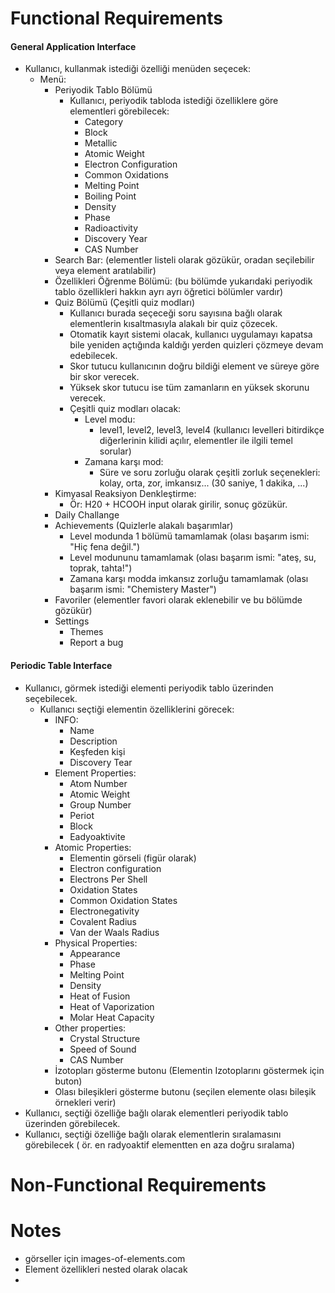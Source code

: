 # Functional Requirements

#### General Application Interface

- Kullanıcı, kullanmak istediği özelliği menüden seçecek:
  - Menü:
    - Periyodik Tablo Bölümü
      - Kullanıcı, periyodik tabloda istediği özelliklere göre elementleri görebilecek:
        - Category
        - Block
        - Metallic
        - Atomic Weight
        - Electron Configuration
        - Common Oxidations
        - Melting Point
        - Boiling Point
        - Density
        - Phase
        - Radioactivity
        - Discovery Year
        - CAS Number
    - Search Bar: (elementler listeli olarak gözükür, oradan seçilebilir veya element aratılabilir)
    - Özellikleri Öğrenme Bölümü: (bu bölümde yukarıdaki periyodik tablo özellikleri hakkın ayrı ayrı öğretici bölümler vardır)
    - Quiz Bölümü (Çeşitli quiz modları)
      - Kullanıcı burada seçeceği soru sayısına bağlı olarak elementlerin kısaltmasıyla alakalı bir quiz çözecek.
      - Otomatik kayıt sistemi olacak, kullanıcı uygulamayı kapatsa bile yeniden açtığında kaldığı yerden quizleri çözmeye devam edebilecek.
      - Skor tutucu kullanıcının doğru bildiği element ve süreye göre bir skor verecek.
      - Yüksek skor tutucu ise tüm zamanların en yüksek skorunu verecek.
      - Çeşitli quiz modları olacak:
        - Level modu:
          - level1, level2, level3, level4 (kullanıcı levelleri bitirdikçe diğerlerinin kilidi açılır, elementler ile ilgili temel sorular)
        - Zamana karşı mod:
          - Süre ve soru zorluğu olarak çeşitli zorluk seçenekleri: kolay, orta, zor, imkansız...  (30 saniye, 1 dakika, ...)
    - Kimyasal Reaksiyon Denkleştirme:
      - Ör: H20 + HCOOH input olarak girilir, sonuç gözükür.
    - Daily Challange
    - Achievements (Quizlerle alakalı başarımlar)
      - Level modunda 1 bölümü tamamlamak (olası başarım ismi: "Hiç fena değil.")
      - Level modununu tamamlamak (olası başarım ismi: "ateş, su, toprak, tahta!")
      - Zamana karşı modda imkansız zorluğu tamamlamak (olası başarım ismi: "Chemistery Master")
    - Favoriler (elementler favori olarak eklenebilir ve bu bölümde gözükür)
    - Settings
      - Themes
      - Report a bug

#### Periodic Table Interface

- Kullanıcı, görmek istediği elementi periyodik tablo üzerinden seçebilecek.
  - Kullanıcı seçtiği elementin özelliklerini görecek:
    - INFO:
      - Name
      - Description
      - Keşfeden kişi
      - Discovery Tear
    - Element Properties:
      - Atom Number
      - Atomic Weight
      - Group Number
      - Periot
      - Block
      - Eadyoaktivite
    - Atomic Properties:
      - Elementin görseli (figür olarak)  
      - Electron configuration
      - Electrons Per Shell
      - Oxidation States
      - Common Oxidation States
      - Electronegativity 
      - Covalent Radius
      - Van der Waals Radius
    - Physical Properties:
      - Appearance
      - Phase
      - Melting Point
      - Density
      - Heat of Fusion
      - Heat of Vaporization
      - Molar Heat Capacity
    - Other properties:
      - Crystal Structure
      - Speed of Sound
      - CAS Number
    - İzotopları gösterme butonu (Elementin Izotoplarını göstermek için buton)
    - Olası bileşikleri gösterme butonu (seçilen elemente olası bileşik örnekleri verir)
- Kullanıcı, seçtiği özelliğe bağlı olarak elementleri periyodik tablo üzerinden görebilecek.
- Kullanıcı, seçtiği özelliğe bağlı olarak elementlerin sıralamasını görebilecek ( ör. en radyoaktif elementten en aza doğru sıralama)

# Non-Functional Requirements

# Notes

- görseller için images-of-elements.com
- Element özellikleri nested olarak olacak
- 
